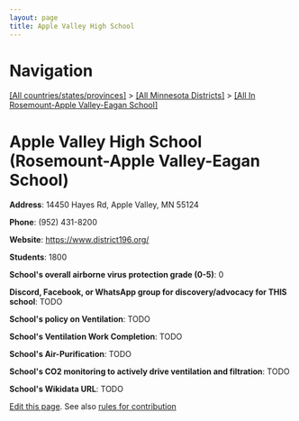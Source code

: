 ```yaml
---
layout: page
title: Apple Valley High School
---
```

# Navigation

[[All countries/states/provinces]](../../..) > [[All Minnesota Districts]](../..) > [[All In Rosemount-Apple Valley-Eagan School]](..)

# Apple Valley High School (Rosemount-Apple Valley-Eagan School)

**Address**: 14450 Hayes Rd, Apple Valley, MN 55124

**Phone**: (952) 431-8200

**Website**: <https://www.district196.org/>

**Students**: 1800

**School's overall airborne virus protection grade (0-5)**: 0

**Discord, Facebook, or WhatsApp group for discovery/advocacy for THIS school**: TODO

**School's policy on Ventilation**: TODO

**School's Ventilation Work Completion**: TODO

**School's Air-Purification**: TODO

**School's CO2 monitoring to actively drive ventilation and filtration**: TODO

**School's Wikidata URL**: TODO


[Edit this page](https://github.com/ventilate-schools/MN/edit/main/./Rosemount-Apple_Valley-Eagan_School/Apple_Valley_High_School.md). See also [rules for contribution](../../../contribution-rules/)